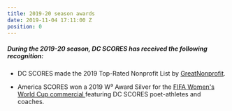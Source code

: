 ```yaml
---
title: 2019-20 season awards
date: 2019-11-04 17:11:00 Z
position: 0
---
```


##### During the **2019-20** season, DC SCORES has received the following recognition:

* DC SCORES made the 2019 Top-Rated Nonprofit List by [GreatNonprofit](https://greatnonprofits.org/org/dc-scores).

* America SCORES won a 2019 W³ Award Silver for the [FIFA Women's World Cup commercial ](https://www.youtube.com/watch?v=IZdgkRvVGKo&feature=youtu.be)featuring DC SCORES poet-athletes and coaches.